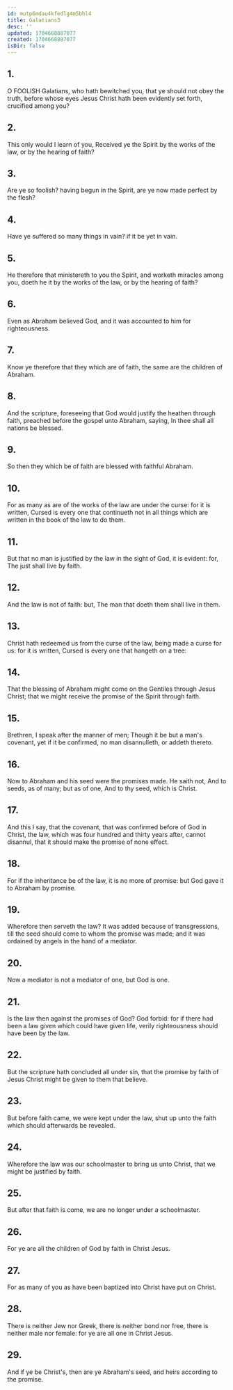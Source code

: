 ```yaml
---
id: mutp6mdau4kfedlg4m5bhl4
title: Galatians3
desc: ''
updated: 1704668887077
created: 1704668887077
isDir: false
---
```

## 1.
O FOOLISH Galatians, who hath bewitched you, that ye should not obey the truth, before whose eyes Jesus Christ hath been evidently set forth, crucified among you?
## 2.
This only would I learn of you, Received ye the Spirit by the works of the law, or by the hearing of faith?
## 3.
Are ye so foolish? having begun in the Spirit, are ye now made perfect by the flesh?
## 4.
Have ye suffered so many things in vain? if it be yet in vain.
## 5.
He therefore that ministereth to you the Spirit, and worketh miracles among you, doeth he it by the works of the law, or by the hearing of faith?
## 6.
Even as Abraham believed God, and it was accounted to him for righteousness.
## 7.
Know ye therefore that they which are of faith, the same are the children of Abraham.
## 8.
And the scripture, foreseeing that God would justify the heathen through faith, preached before the gospel unto Abraham, saying, In thee shall all nations be blessed.
## 9.
So then they which be of faith are blessed with faithful Abraham.
## 10.
For as many as are of the works of the law are under the curse: for it is written, Cursed is every one that continueth not in all things which are written in the book of the law to do them.
## 11.
But that no man is justified by the law in the sight of God, it is evident: for, The just shall live by faith.
## 12.
And the law is not of faith: but, The man that doeth them shall live in them.
## 13.
Christ hath redeemed us from the curse of the law, being made a curse for us: for it is written, Cursed is every one that hangeth on a tree:
## 14.
That the blessing of Abraham might come on the Gentiles through Jesus Christ; that we might receive the promise of the Spirit through faith.
## 15.
Brethren, I speak after the manner of men; Though it be but a man's covenant, yet if it be confirmed, no man disannulleth, or addeth thereto.
## 16.
Now to Abraham and his seed were the promises made. He saith not, And to seeds, as of many; but as of one, And to thy seed, which is Christ.
## 17.
And this I say, that the covenant, that was confirmed before of God in Christ, the law, which was four hundred and thirty years after, cannot disannul, that it should make the promise of none effect.
## 18.
For if the inheritance be of the law, it is no more of promise: but God gave it to Abraham by promise.
## 19.
Wherefore then serveth the law? It was added because of transgressions, till the seed should come to whom the promise was made; and it was ordained by angels in the hand of a mediator.
## 20.
Now a mediator is not a mediator of one, but God is one.
## 21.
Is the law then against the promises of God? God forbid: for if there had been a law given which could have given life, verily righteousness should have been by the law.
## 22.
But the scripture hath concluded all under sin, that the promise by faith of Jesus Christ might be given to them that believe.
## 23.
But before faith came, we were kept under the law, shut up unto the faith which should afterwards be revealed.
## 24.
Wherefore the law was our schoolmaster to bring us unto Christ, that we might be justified by faith.
## 25.
But after that faith is come, we are no longer under a schoolmaster.
## 26.
For ye are all the children of God by faith in Christ Jesus.
## 27.
For as many of you as have been baptized into Christ have put on Christ.
## 28.
There is neither Jew nor Greek, there is neither bond nor free, there is neither male nor female: for ye are all one in Christ Jesus.
## 29.
And if ye be Christ's, then are ye Abraham's seed, and heirs according to the promise.
